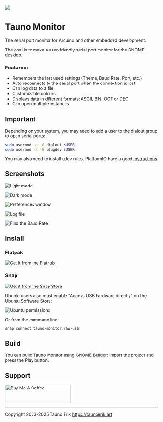 <img src="https://raw.githubusercontent.com/taunoe/tauno-monitor/main/data/icons/hicolor/scalable/apps/art.taunoerik.tauno-monitor.svg" align="center">

# Tauno Monitor

The serial port monitor for Arduino and other embedded development.

The goal is to make a user-friendly serial port monitor for the GNOME desktop.

### Features:

 - Remembers the last used settings (Theme, Baud Rate, Port, etc.)
 - Auto reconnects to the serial port when the connection is lost
 - Can log data to a file
 - Customizable colours
 - Displays data in different formats: ASCII, BIN, OCT or DEC
 - Can open multiple instances

## Important

Depending on your system, you may need to add a user to the dialout group to open serial ports:

```bash
sudo usermod -a -G dialout $USER
sudo usermod -a -G plugdev $USER
```

You may also need to install udev rules. PlatformIO have a good [instructions](https://docs.platformio.org/en/latest/core/installation/udev-rules.html)

## Screenshots

![Light mode](data/screenshots/light.png)

![Dark mode](data/screenshots/dark.png)

![Preferences window](data/screenshots/pref.png)

![Log file](data/screenshots/log.png)

![Find the Baud Rate](data/screenshots/find_baud.png)

## Install

### Flatpak

[![Get it from the Flathub](https://dl.flathub.org/assets/badges/flathub-badge-en.png)](https://flathub.org/apps/art.taunoerik.tauno-monitor)

### Snap

[![Get it from the Snap Store](https://snapcraft.io/static/images/badges/en/snap-store-black.svg)](https://snapcraft.io/tauno-monitor)

Ubuntu users also must enable "Access USB hardware directly" on the Ubuntu Software Store:

![Ubuntu permissions](data/screenshots/ubuntu_access_usb_directly.png)

Or from the command line:

```bash
snap connect tauno-monitor:raw-usb
```

## Build

You can build Tauno Monitor using [GNOME Builder](https://flathub.org/et/apps/org.gnome.Builder): import the project and press the Play button.

## Support

<a href="https://www.buymeacoffee.com/taunoerik" target="_blank"><img src="https://cdn.buymeacoffee.com/buttons/v2/default-yellow.png" alt="Buy Me A Coffee" style="height: 60px !important;width: 217px !important;" ></a>

 ___

Copyright 2023-2025 Tauno Erik https://taunoerik.art
